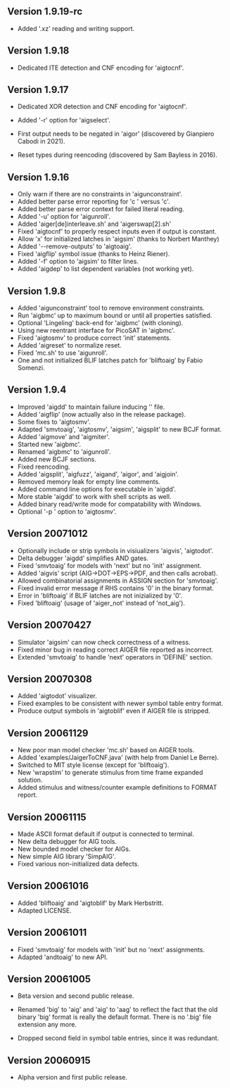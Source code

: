 ## Version 1.9.19-rc

  - Added '.xz' reading and writing support.

## Version 1.9.18

  - Dedicated ITE detection and CNF encoding for 'aigtocnf'.

## Version 1.9.17

  - Dedicated XOR detection and CNF encoding for 'aigtocnf'.

  - Added '-r' option for 'aigselect'.

  - First output needs to be negated in 'aigor'
    (discovered by Gianpiero Cabodi in 2021).

  - Reset types during reencoding (discovered by Sam Bayless in 2016).

## Version 1.9.16
  
  - Only warn if there are no constraints in 'aigunconstraint'.
  - Added better parse error reporting for 'c ' versus 'c<new-line>'.
  - Added better parse error context for failed literal reading.
  - Added '-u' option for 'aigunroll'.
  - Added 'aiger[de]interleave.sh' and 'aigerswap[2].sh'
  - Fixed 'aigtocnf' to properly respect inputs even if output is constant.
  - Allow 'x' for initialized latches in 'aigsim' (thanks to Norbert Manthey)
  - Added '--remove-outputs' to 'aigtoaig'.
  - Fixed 'aigflip' symbol issue  (thanks to Heinz Riener).
  - Added '-f' option to 'aigsim' to filter lines.
  - Added 'aigdep' to list dependent variables (not working yet).

## Version 1.9.8
  
  - Added 'aigunconstraint' tool to remove environment constraints.
  - Run 'aigbmc' up to maximum bound or until all properties satisfied.
  - Optional 'Lingeling' back-end for 'aigbmc' (with cloning).
  - Using new reentrant interface for PicoSAT in 'aigbmc'.
  - Fixed 'aigtosmv' to produce correct 'init' statements.
  - Added 'aigreset' to normalize reset.
  - Fixed 'mc.sh' to use 'aigunroll'.
  - One and not initialized BLIF latches patch for 'bliftoaig' by Fabio Somenzi.

## Version 1.9.4

  - Improved 'aigdd' to maintain failure inducing '<dst>' file.
  - Added 'aigflip' (now actually also in the release package).
  - Some fixes to 'aigtosmv'.
  - Adapted 'smvtoaig', 'aigtosmv', 'aigsim', 'aigsplit' to new BCJF format.
  - Added 'aigmove' and 'aigmiter'.
  - Started new 'aigbmc'.
  - Renamed 'aigbmc' to 'aigunroll'.
  - Added new BCJF sections.
  - Fixed reencoding.
  - Added 'aigsplit',  'aigfuzz', 'aigand', 'aigor', and 'aigjoin'.
  - Removed memory leak for empty line comments.
  - Added command line options for executable in 'aigdd'.
  - More stable 'aigdd' to work with shell scripts as well.
  - Added binary read/write mode for compatability with Windows.
  - Optional '-p <prefix>' option to 'aigtosmv'.

## Version 20071012
  
  - Optionally include or strip symbols in visiualizers 'aigvis', 'aigtodot'.
  - Delta debugger 'aigdd' simplifies AND gates.
  - Fixed 'smvtoaig' for models with 'next' but no 'init' assignment.
  - Added 'aigvis' script (AIG->DOT->EPS->PDF, and then calls acrobat).
  - Allowed combinatorial assignments in ASSIGN section for 'smvtoaig'.
  - Fixed invalid error message if RHS contains '0' in the binary format.
  - Error in 'bliftoaig' if BLIF latches are not inizialized by '0'.
  - Fixed 'bliftoaig' (usage of 'aiger_not' instead of 'not_aig').

## Version 20070427
  
  - Simulator 'aigsim' can now check correctness of a witness.
  - Fixed minor bug in reading correct AIGER file reported as incorrect.
  - Extended 'smvtoaig' to handle 'next' operators in 'DEFINE' section.

## Version 20070308

  - Added 'aigtodot' visualizer.
  - Fixed examples to be consistent with newer symbol table entry format.
  - Produce output symbols in 'aigtoblif' even if AIGER file is stripped.

## Version 20061129

  - New poor man model checker 'mc.sh' based on AIGER tools.
  - Added 'examples/JaigerToCNF.java' (with help from Daniel Le Berre).
  - Switched to MIT style license (except for 'bliftoaig').
  - New 'wrapstim' to generate stimulus from time frame expanded solution.
  - Added stimulus and witness/counter example definitions to FORMAT report.

## Version 20061115

  - Made ASCII format default if output is connected to terminal.
  - New delta debugger for AIG tools.
  - New bounded model checker for AIGs.
  - New simple AIG library 'SimpAIG'.
  - Fixed various non-initialized data defects.

## Version 20061016
 
  - Added 'bliftoaig' and 'aigtoblif' by Mark Herbstritt.
  - Adapted LICENSE.

## Version 20061011

  - Fixed 'smvtoaig' for models with 'init' but no 'next' assignments.
  - Adapted 'andtoaig' to new API.

## Version 20061005
 
  - Beta version and second public release.

  - Renamed 'big' to 'aig' and 'aig' to 'aag' to reflect the fact that
  the old binary 'big' format is really the default format.  There is no
  '.big' file extension any more.

  - Dropped second field in symbol table entries, since it was redundant.

## Version 20060915

  - Alpha version and first public release.
